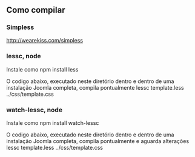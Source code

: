 # 

## Como compilar

### Simpless
http://wearekiss.com/simpless

### lessc, node
Instale como 
  npm install less

O codigo abaixo, executado neste diretório dentro e dentro de uma instalação Joomla completa, compila pontualmente
  lessc template.less ../css/template.css

### watch-lessc, node
Instale como 
  npm install watch-lessc

O codigo abaixo, executado neste diretório dentro e dentro de uma instalação Joomla completa, compila pontualmente e aguarda alterações
  lessc template.less ../css/template.css